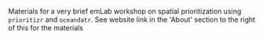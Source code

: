 Materials for a very brief emLab workshop on spatial prioritization using `prioritizr` and `oceandatr`. See website link in the 'About' section to the right of this for the materials
